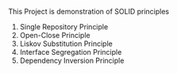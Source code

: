 This Project is demonstration of SOLID principles
1. Single Repository Principle
2. Open-Close Principle
3. Liskov Substitution Principle
4. Interface Segregation Principle
5. Dependency Inversion Principle